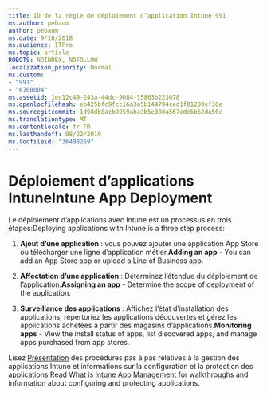 ```yaml
---
title: ID de la règle de déploiement d’application Intune 991
ms.author: pebaum
author: pebaum
ms.date: 9/10/2018
ms.audience: ITPro
ms.topic: article
ROBOTS: NOINDEX, NOFOLLOW
localization_priority: Normal
ms.custom:
- "991"
- "6700004"
ms.assetid: 1ec12c49-243a-44dc-9084-15863b223078
ms.openlocfilehash: eb425bfc9fcc16a3a5b144794ced1f81209ef30e
ms.sourcegitcommit: 1d98db8acb9959aba3b5e308a567ade6b62da56c
ms.translationtype: MT
ms.contentlocale: fr-FR
ms.lasthandoff: 08/22/2019
ms.locfileid: "36498269"
---
```

# <a name="intune-app-deployment"></a><span data-ttu-id="38152-102">Déploiement d’applications Intune</span><span class="sxs-lookup"><span data-stu-id="38152-102">Intune App Deployment</span></span>

<span data-ttu-id="38152-103">Le déploiement d’applications avec Intune est un processus en trois étapes:</span><span class="sxs-lookup"><span data-stu-id="38152-103">Deploying applications with Intune is a three step process:</span></span>
  
1. <span data-ttu-id="38152-104">**Ajout d’une application** : vous pouvez ajouter une application App Store ou télécharger une ligne d’application métier.</span><span class="sxs-lookup"><span data-stu-id="38152-104">**Adding an app** - You can add an App Store app or upload a Line of Business app.</span></span>

2. <span data-ttu-id="38152-105">**Affectation d’une application** : Déterminez l’étendue du déploiement de l’application.</span><span class="sxs-lookup"><span data-stu-id="38152-105">**Assigning an app** - Determine the scope of deployment of the application.</span></span>

3. <span data-ttu-id="38152-106">**Surveillance des applications** : Affichez l’état d’installation des applications, répertoriez les applications découvertes et gérez les applications achetées à partir des magasins d’applications.</span><span class="sxs-lookup"><span data-stu-id="38152-106">**Monitoring apps** - View the install status of apps, list discovered apps, and manage apps purchased from app stores.</span></span>

<span data-ttu-id="38152-107">Lisez [Présentation](https://docs.microsoft.com/intune/app-management) des procédures pas à pas relatives à la gestion des applications Intune et informations sur la configuration et la protection des applications.</span><span class="sxs-lookup"><span data-stu-id="38152-107">Read [What is Intune App Management](https://docs.microsoft.com/intune/app-management) for walkthroughs and information about configuring and protecting applications.</span></span>
  